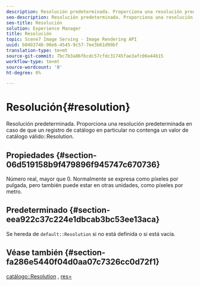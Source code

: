 ```yaml
---
description: Resolución predeterminada. Proporciona una resolución predeterminada en caso de que un registro de catálogo en particular no contenga un valor de resolución de catálogo válido.
seo-description: Resolución predeterminada. Proporciona una resolución predeterminada en caso de que un registro de catálogo en particular no contenga un valor de resolución de catálogo válido.
seo-title: Resolución
solution: Experience Manager
title: Resolución
topic: Scene7 Image Serving - Image Rendering API
uuid: b04b3746-90e6-4545-9c57-7ee3b61d99bf
translation-type: tm+mt
source-git-commit: 7bc7b3a86fbcdc57cfdc31745fae3afc06e44b15
workflow-type: tm+mt
source-wordcount: '0'
ht-degree: 0%

---
```



# Resolución{#resolution}

Resolución predeterminada. Proporciona una resolución predeterminada en caso de que un registro de catálogo en particular no contenga un valor de catálogo válido::Resolution.

## Propiedades {#section-06d519158b9f479896f945747c670736}

Número real, mayor que 0. Normalmente se expresa como píxeles por pulgada, pero también puede estar en otras unidades, como píxeles por metro.

## Predeterminado {#section-eea922c37c224e1dbcab3bc53ee13aca}

Se hereda de `default::Resolution` si no está definida o si está vacía.

## Véase también {#section-fa286e5440f04d0aa07c7326cc0d72f1}

[catálogo::Resolution](../../../../../ir-api/material-cat/image-rendering-api-ref/c-ir-material-catalog/c-ir-material-data-reference/r-ir-resolution-dataref.md#reference-6a2d64c2d72b438fade58a3391569da7) ,  [res=](../../../../../ir-api/http-protocol/image-rendering-api-ref/c-ir-http-protocol-ref/c-ir-http-protocol-command-reference/r-ir-res.md#reference-0ad9de8887144c83a6db97b4994f7c04)
